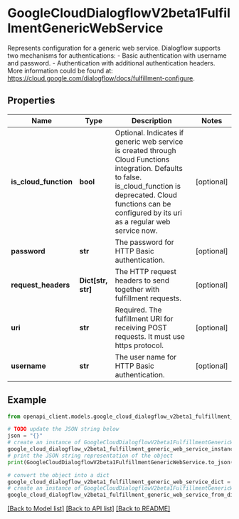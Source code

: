 # GoogleCloudDialogflowV2beta1FulfillmentGenericWebService

Represents configuration for a generic web service. Dialogflow supports two mechanisms for authentications: - Basic authentication with username and password. - Authentication with additional authentication headers. More information could be found at: https://cloud.google.com/dialogflow/docs/fulfillment-configure.

## Properties

Name | Type | Description | Notes
------------ | ------------- | ------------- | -------------
**is_cloud_function** | **bool** | Optional. Indicates if generic web service is created through Cloud Functions integration. Defaults to false. is_cloud_function is deprecated. Cloud functions can be configured by its uri as a regular web service now. | [optional] 
**password** | **str** | The password for HTTP Basic authentication. | [optional] 
**request_headers** | **Dict[str, str]** | The HTTP request headers to send together with fulfillment requests. | [optional] 
**uri** | **str** | Required. The fulfillment URI for receiving POST requests. It must use https protocol. | [optional] 
**username** | **str** | The user name for HTTP Basic authentication. | [optional] 

## Example

```python
from openapi_client.models.google_cloud_dialogflow_v2beta1_fulfillment_generic_web_service import GoogleCloudDialogflowV2beta1FulfillmentGenericWebService

# TODO update the JSON string below
json = "{}"
# create an instance of GoogleCloudDialogflowV2beta1FulfillmentGenericWebService from a JSON string
google_cloud_dialogflow_v2beta1_fulfillment_generic_web_service_instance = GoogleCloudDialogflowV2beta1FulfillmentGenericWebService.from_json(json)
# print the JSON string representation of the object
print(GoogleCloudDialogflowV2beta1FulfillmentGenericWebService.to_json())

# convert the object into a dict
google_cloud_dialogflow_v2beta1_fulfillment_generic_web_service_dict = google_cloud_dialogflow_v2beta1_fulfillment_generic_web_service_instance.to_dict()
# create an instance of GoogleCloudDialogflowV2beta1FulfillmentGenericWebService from a dict
google_cloud_dialogflow_v2beta1_fulfillment_generic_web_service_from_dict = GoogleCloudDialogflowV2beta1FulfillmentGenericWebService.from_dict(google_cloud_dialogflow_v2beta1_fulfillment_generic_web_service_dict)
```
[[Back to Model list]](../README.md#documentation-for-models) [[Back to API list]](../README.md#documentation-for-api-endpoints) [[Back to README]](../README.md)


